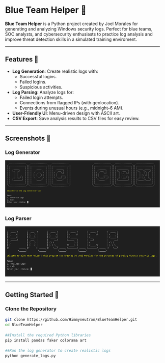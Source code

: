 # Blue Team Helper 🚀

**Blue Team Helper** is a Python project created by Joel Morales for generating and analyzing Windows security logs. Perfect for blue teams, SOC analysts, and cybersecurity enthusiasts to practice log analysis and improve threat detection skills in a simulated training enviroment. 

---

## Features 🌟
- **Log Generation**: Create realistic logs with:
  - Successful logins.
  - Failed logins.
  - Suspicious activities.
- **Log Parsing**: Analyze logs for:
  - Failed login attempts.
  - Connections from flagged IPs (with geolocation).
  - Events during unusual hours (e.g., midnight–6 AM).
- **User-Friendly UI**: Menu-driven design with ASCII art.
- **CSV Export**: Save analysis results to CSV files for easy review.

---

## Screenshots 📸

### Log Generator
![Log Generator Screenshot](assets/loggen.png)

### Log Parser
![Log Parser Screenshot](assets/logparse.png)

---

## Getting Started 🚀
### Clone the Repository
```bash
git clone https://github.com/Himmyneutron/BlueTeamHelper.git
cd BlueTeamHelper

##Install the required Python libraries 
pip install pandas faker colorama art

##Run the log generator to create realistic logs
python generate_logs.py
